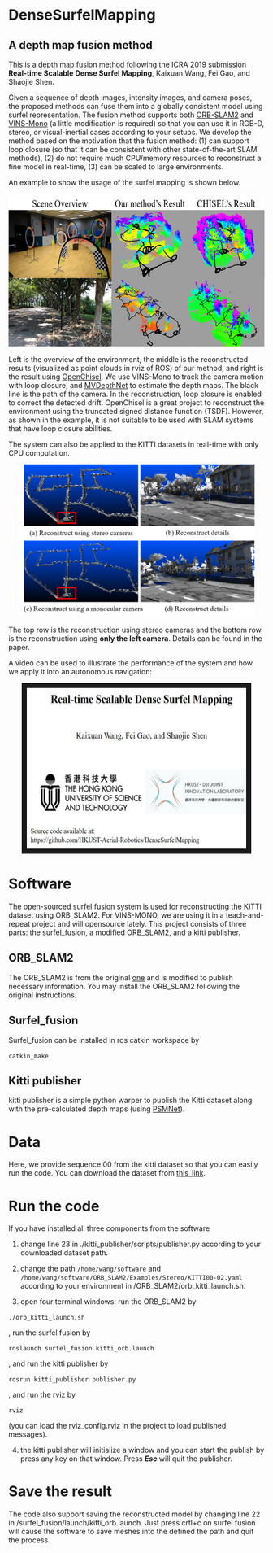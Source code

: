 # DenseSurfelMapping
## A depth map fusion method

This is a depth map fusion method following the ICRA 2019 submission **Real-time Scalable Dense Surfel Mapping**, Kaixuan Wang, Fei Gao, and Shaojie Shen.

Given a sequence of depth images, intensity images, and camera poses, the proposed methods can fuse them into a globally consistent model using surfel representation. The fusion method supports both [ORB-SLAM2](https://github.com/raulmur/ORB_SLAM2) and [VINS-Mono](https://github.com/HKUST-Aerial-Robotics/VINS-Mono) (a little modification is required) so that you can use it in RGB-D, stereo, or visual-inertial cases according to your setups. We develop the method based on the motivation that the fusion method: (1) can support loop closure (so that it can be consistent with other state-of-the-art SLAM methods),  (2) do not require much CPU/memory resources to reconstruct a fine model in real-time, (3) can be scaled to large environments. 

An example to show the usage of the surfel mapping is shown below.

<p align="center">
<img src="fig/example.png" alt="mapping example" width = "623" height = "300">
</p>

Left is the overview of the environment, the middle is the reconstructed results (visualized as point clouds in rviz of ROS) of our method, and right is the result using [OpenChisel](https://github.com/personalrobotics/OpenChisel). We use VINS-Mono to track the camera motion with loop closure, and [MVDepthNet](https://github.com/HKUST-Aerial-Robotics/MVDepthNet) to estimate the depth maps. The black line is the path of the camera. In the reconstruction, loop closure is enabled to correct the detected drift. OpenChisel is a great project to reconstruct the environment using the truncated signed distance function (TSDF). However, as shown in the example, it is not suitable to be used with SLAM systems that have loop closure abilities.

The system can also be applied to the KITTI datasets in real-time with only CPU computation.

<p align="center">
<img src="fig/example2.png" alt="mapping example" width = "465" height = "300">
</p>

The top row is the reconstruction using stereo cameras and the bottom row is the reconstruction using **only the left camera**. Details can be found in the paper.

A video can be used to illustrate the performance of the system and how we apply it into an autonomous navigation:
<p align="center">
<a href="https://youtu.be/2gZNpFE_yI4" target="_blank"><img src="fig/cover.jpg" 
alt="video" width="432" height="316" border="10" /></a>
</p>

# Software

The open-sourced surfel fusion system is used for reconstructing the KITTI dataset using ORB_SLAM2. For VINS-MONO, we are using it in a teach-and-repeat project and will opensource lately. This project consists of three parts: the surfel_fusion, a modified ORB_SLAM2, and a kitti publisher.

## ORB_SLAM2
The ORB_SLAM2 is from the original [one](https://github.com/raulmur/ORB_SLAM2) and is modified to publish necessary information. You may install the ORB_SLAM2 following the original instructions.

## Surfel_fusion
Surfel_fusion can be installed in ros catkin workspace by 
```
catkin_make
```

## Kitti publisher
kitti publisher is a simple python warper to publish the Kitti dataset along with the pre-calculated depth maps (using [PSMNet](https://github.com/JiaRenChang/PSMNet)).

# Data

Here, we provide sequence 00 from the kitti dataset so that you can easily run the code. You can download the dataset from [this_link](https://www.dropbox.com/s/qpn40yt8bjvkapd/kitti_sequence_00.tar.gz?dl=0).

# Run the code
If you have installed all three components from the software

1. change line 23 in ./kitti_publisher/scripts/publisher.py according to your downloaded dataset path.

2. change the path ```/home/wang/software``` and ```/home/wang/software/ORB_SLAM2/Examples/Stereo/KITTI00-02.yaml``` according to your environment in /ORB_SLAM2/orb_kitti_launch.sh.

3. open four terminal windows: run the ORB_SLAM2 by

```
./orb_kitti_launch.sh 
```

, run the surfel fusion by

```
roslaunch surfel_fusion kitti_orb.launch
```

, and run the kitti publisher by

```
rosrun kitti_publisher publisher.py
```

, and run the rviz by

```
rviz
```
(you can load the rviz_config.rviz in the project to load published messages).

4. the kitti publisher will initialize a window and you can start the publish by press any key on that window. Press ***Esc*** will quit the publisher.

# Save the result
The code also support saving the reconstructed model by changing line 22 in /surfel_fusion/launch/kitti_orb.launch. Just press crtl+c on surfel fusion will cause the software to save meshes into the defined the path and quit the process.
